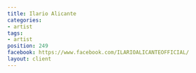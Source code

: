 ```yaml
---
title: Ilario Alicante
categories:
- artist
tags:
- artist
position: 249
facebook: https://www.facebook.com/ILARIOALICANTEOFFICIAL/
layout: client
---
```


